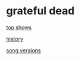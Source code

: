 
# grateful dead

[top shows](https://archive.org/details/fav-jpmor)

[history](http://deadessays.blogspot.com/)

[song versions](http://headyversion.com/)
